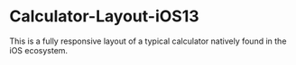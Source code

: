 # Calculator-Layout-iOS13
This is a fully responsive layout of a typical calculator natively found in the iOS ecosystem.
